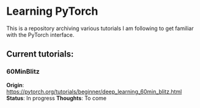 # Learning PyTorch
This is a repository archiving various tutorials I am following to get familiar with the PyTorch interface.

## Current tutorials:
### 60MinBlitz
__Origin__: https://pytorch.org/tutorials/beginner/deep_learning_60min_blitz.html
__Status__: In progress
__Thoughts__: To come
